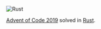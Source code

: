 ![Rust](https://github.com/jrheard/advent_2019/workflows/Rust/badge.svg?event=push)

[Advent of Code 2019](https://adventofcode.com/2019) solved in [Rust](https://www.rust-lang.org/).